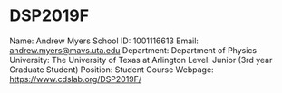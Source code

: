 # DSP2019F

Name: Andrew Myers
School ID: 1001116613
Email: andrew.myers@mavs.uta.edu
Department: Department of Physics
University: The University of Texas at Arlington
Level: Junior (3rd year Graduate Student)
Position: Student
Course Webpage: https://www.cdslab.org/DSP2019F/

